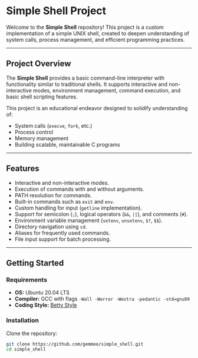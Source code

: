 # **Simple Shell Project**

Welcome to the **Simple Shell** repository! This project is a custom implementation of a simple UNIX shell, created to deepen understanding of system calls, process management, and efficient programming practices.

---

## **Project Overview**
The **Simple Shell** provides a basic command-line interpreter with functionality similar to traditional shells. It supports interactive and non-interactive modes, environment management, command execution, and basic shell scripting features.

This project is an educational endeavor designed to solidify understanding of:
- System calls (`execve`, `fork`, etc.)
- Process control
- Memory management
- Building scalable, maintainable C programs

---

## **Features**
- Interactive and non-interactive modes.
- Execution of commands with and without arguments.
- PATH resolution for commands.
- Built-in commands such as `exit` and `env`.
- Custom handling for input (`getline` implementation).
- Support for semicolon (`;`), logical operators (`&&`, `||`), and comments (`#`).
- Environment variable management (`setenv`, `unsetenv`, `$?`, `$$`).
- Directory navigation using `cd`.
- Aliases for frequently used commands.
- File input support for batch processing.

---

## **Getting Started**

### **Requirements**
- **OS:** Ubuntu 20.04 LTS
- **Compiler:** GCC with flags `-Wall -Werror -Wextra -pedantic -std=gnu89`
- **Coding Style:** [Betty Style](https://github.com/holbertonschool/Betty/wiki)

### **Installation**
Clone the repository:
```bash
git clone https://github.com/gemmee/simple_shell.git
cd simple_shell

